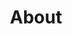 ---
title: "About"
description: "Just a touch of the biographical."
type: about
menu:
  main:
    name: "About"
    title: "About"
    identifier: "about"
    url: "/about/"
    weight: 120
---